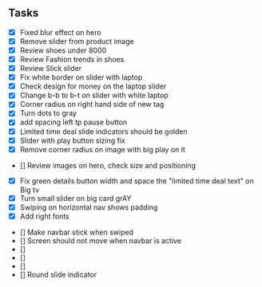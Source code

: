 ## Tasks

- [x] Fixed blur effect on hero
- [x] Remove slider from product image
- [x] Review shoes under 8000
- [x] Review Fashion trends in shoes
- [x] Review Slick slider
- [x] Fix white border on slider with laptop
- [x] Check design for money on the laptop slider
- [x] Change b-b to b-t on slider with white laptop
- [x] Corner radius on right hand side of new tag
- [x] Turn dots to gray
- [x] add spacing left tp pause button
- [x] Limited time deal slide indicators should be golden
- [x] Slider with play button sizing fix
- [x] Remove corner radius on image with big play on it
- [] Review images on hero, check size and positioning
- [x] Fix green details button width and space the "limited time deal text" on Big tv
- [x] Turn small slider on big card grAY
- [x] Swiping on horizontal nav shows padding
- [x] Add right fonts
- [] Make navbar stick when swiped
- [] Screen should not move when navbar is active
- []
- []
- []
- [] Round slide indicator
